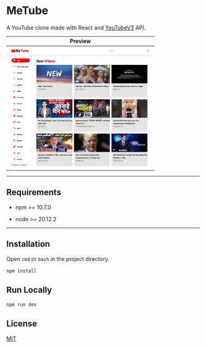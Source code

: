 # MeTube

A YouTube clone made with React and [YouTubeV3](https://rapidapi.com/ytdlfree/api/youtube-v31) API.

| Preview                                             |
| --------------------------------------------------- |
| <img title="" src="preview.png" alt="" width="372"> |

---

## Requirements

- npm >= 10.7.0

- node >= 20.12.2

---

## Installation

Open `cmd` or `bash` in the project directory.

```bash
npm install
```

## Run Locally

```bash
npm run dev
```

## License

[MIT](https://choosealicense.com/licenses/mit/)
